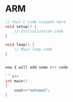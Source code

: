 # ARM
<!-- Add this to your HTML -->
```c
// Your C code snippet here
void setup() {
    // Initialization code
}

void loop() {
    // Main loop code
}


now I will add some c++ code

```c++
int main()
{
    cout<<"mohamed";
}
